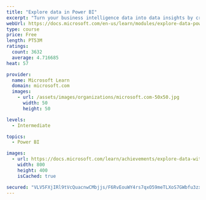 ```yaml
---
title: "Explore data in Power BI"
excerpt: "Turn your business intelligence data into data insights by creating and configuring Power BI dashboards."
webUrl: https://docs.microsoft.com/en-us/learn/modules/explore-data-power-bi/
type: course
price: Free
length: PT53M
ratings:
  count: 3632
  average: 4.716685
heat: 57

provider:
  name: Microsoft Learn
  domain: microsoft.com
  images:
    - url: /assets/images/organizations/microsoft.com-50x50.jpg
      width: 50
      height: 50

levels:
  - Intermediate

topics:
  - Power BI

images:
  - url: https://docs.microsoft.com/learn/achievements/explore-data-with-power-bi-desktop-social.png
    width: 800
    height: 400
    isCached: true

secured: "VLV5FXjIRl9tVcQuacnwCMbjjs/F6RvEouWY4rs7qxO59meTLXoS7GWbfu3zxq+QryCMuggibJubq4uxFviBYKkVFknH+5yEWy9gqrYNgmJ7uygBJIq3RWWZ8vrvx/ZhEie4n3f628/AOkW5wjfBg51mjM9ewlgKhLTBtJeMYFq/TqhiPgnJKE25W3Jabk5KjDqFy+tHADCs/WPpJyAePKA37TmX2aiWwgKLQyvdYtw9ocNo+yTntkwmiSbqdT9zBikrQTDkSF3d/w/jHhx+96Pdu9WC5QItfI5GVOlbumxm7opQxixJVlO4fxHmrLYcboPuLk/BIpk/DUVOOP81WX0Sm70IcYXycLlxmXgXLzxRj4LnZlnrc4XOJW8fPvWcI0Ara0eCpv1p9XGL/p2HVfY585lUmDPv9Bwl0bGzmnY=;yftMLDk6F/dWEiaBFtENLA=="
---
```



